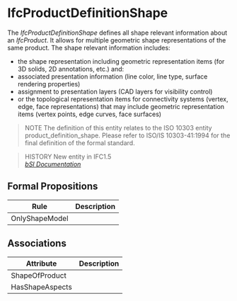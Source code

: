 IfcProductDefinitionShape
=========================
The _IfcProductDefinitionShape_ defines all shape relevant information about
an _IfcProduct_. It allows for multiple geometric shape representations of the
same product. The shape relevant information includes:  
  
* the shape representation including geometric representation items (for 3D solids, 2D annotations, etc.) and:   
* associated presentation information (line color, line type, surface rendering properties)  
* assignment to presentation layers (CAD layers for visibility control)   
* or the topological representation items for connectivity systems (vertex, edge, face representations) that may include geometric representation items (vertex points, edge curves, face surfaces)  
  
> NOTE  The definition of this entity relates to the ISO 10303 entity
> product_definition_shape. Please refer to ISO/IS 10303-41:1994 for the final
> definition of the formal standard.  
  
> HISTORY  New entity in IFC1.5  
[ _bSI
Documentation_](https://standards.buildingsmart.org/IFC/DEV/IFC4_2/FINAL/HTML/schema/ifcrepresentationresource/lexical/ifcproductdefinitionshape.htm)


Formal Propositions
-------------------
| Rule           | Description   |
|----------------|---------------|
| OnlyShapeModel |               |

Associations
------------
| Attribute       | Description   |
|-----------------|---------------|
| ShapeOfProduct  |               |
| HasShapeAspects |               |

